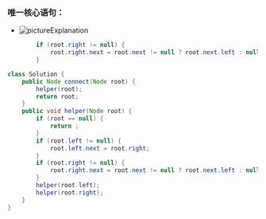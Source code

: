 ### 唯一核心语句：
* ![pictureExplanation](https://assets.leetcode.com/uploads/2019/02/14/116_sample.png)
```java
        if (root.right != null) {
            root.right.next = root.next != null ? root.next.left : null;
        }
```
```java
class Solution {
    public Node connect(Node root) {
        helper(root);
        return root;
    }
    public void helper(Node root) {
        if (root == null) {
            return ;
        }
        if (root.left != null) {
            root.left.next = root.right;
        }
        if (root.right != null) {
            root.right.next = root.next != null ? root.next.left : null;
        }
        helper(root.left);
        helper(root.right);
    }
}
```
